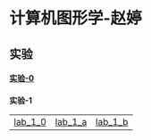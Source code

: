 <html>
<head>

</head>
<h1>计算机图形学-赵婷</h1>
<h2>实验</h2>
<h4>
<a href="lab-0.html">实验-0 </a>
</h4>
<h4>实验-1 
  <table>
    <tr>
    <td>
      <a href="demol/chap1-demol.html"> lab_1_0</a>
      </td>
      <td>
        <a href="demol/chap.a.demol.html"> lab_1_a</a>
      </td>
      <td>
        <a href="demol/chap.b.demol.html"> lab_1_b</a>
      </td>
    </tr>
  </table>
</h4>
</html>
